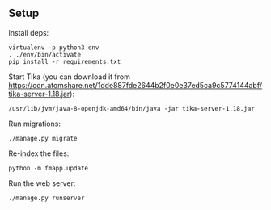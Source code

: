 ## Setup

Install deps:

```
virtualenv -p python3 env
. ./env/bin/activate
pip install -r requirements.txt
```

Start Tika (you can download it from https://cdn.atomshare.net/1dde887fde2644b2f0e0e37ed5ca9c5774144abf/tika-server-1.18.jar):

```
/usr/lib/jvm/java-8-openjdk-amd64/bin/java -jar tika-server-1.18.jar
```

Run migrations:

```
./manage.py migrate
```

Re-index the files:

```
python -m fmapp.update
```

Run the web server:

```
./manage.py runserver
```
